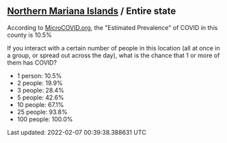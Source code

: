 
## [Northern Mariana Islands](/united-states/northern-mariana-islands) / Entire state

According to [MicroCOVID.org](http://microcovid.org),
the "Estimated Prevalence" of COVID in this county is 10.5%

If you interact with a certain number of people in this location
(all at once in a group, or spread out across the day), what is the chance that
1 or more of them has COVID?

- 1 person: 10.5%
- 2 people: 19.9%
- 3 people: 28.4%
- 5 people: 42.6%
- 10 people: 67.1%
- 25 people: 93.8%
- 100 people: 100.0%

Last updated: 2022-02-07 00:39:38.388631 UTC
